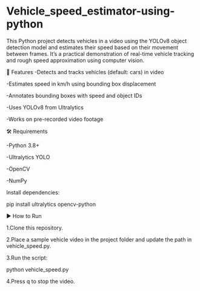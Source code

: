 # Vehicle_speed_estimator-using-python
This Python project detects vehicles in a video using the YOLOv8 object detection model and estimates their speed based on their movement between frames. It’s a practical demonstration of real-time vehicle tracking and rough speed approximation using computer vision.

🎯 Features
-Detects and tracks vehicles (default: cars) in video

-Estimates speed in km/h using bounding box displacement

-Annotates bounding boxes with speed and object IDs

-Uses YOLOv8 from Ultralytics

-Works on pre-recorded video footage

🛠️ Requirements

-Python 3.8+

-Ultralytics YOLO

-OpenCV

-NumPy

Install dependencies:

pip install ultralytics opencv-python

▶️ How to Run

1.Clone this repository.

2.Place a sample vehicle video in the project folder and update the path in vehicle_speed.py.

3.Run the script:

python vehicle_speed.py

4.Press q to stop the video.
